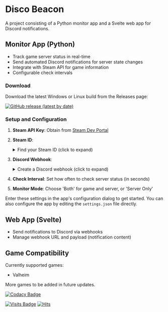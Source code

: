 # Disco Beacon

A project consisting of a Python monitor app and a Svelte web app for Discord notifications.
## Monitor App (Python)

- Track game server status in real-time
- Send automated Discord notifications for server state changes
- Integrate with Steam API for game information
- Configurable check intervals

### Download

Download the latest Windows or Linux build from the Releases page:

[![GitHub release (latest by date)](https://img.shields.io/github/v/release/bl4ckswordsman/disco-beacon)](https://github.com/bl4ckswordsman/disco-beacon/releases/latest)

### Setup and Configuration

1. **Steam API Key**: Obtain from [Steam Dev Portal](https://steamcommunity.com/dev/apikey)
2. **Steam ID**:
    <details>
    <summary>Find your Steam ID (click to expand)</summary>

     1. Open the Steam client
     2. Click on your profile name
     3. Click on Account Details
     4. Your Steam ID is displayed below your profile name
   </details>

3. **Discord Webhook**:
    <details>
    <summary>Create a Discord webhook (click to expand)</summary>

   1. Open Discord
   2. Go to Server Settings
   3. Click on Integrations
   4. Click on Webhooks
   5. Create a new webhook or copy an existing one
    </details>

4. **Check Interval**: Set how often to check server status (in seconds)
5. **Monitor Mode**: Choose 'Both' for game and server, or 'Server Only'

Enter these settings in the app's configuration dialog to get started. You can also configure the app by editing the `settings.json` file directly.

## Web App (Svelte)

- Send notifications to Discord via webhooks
- Manage webhook URL and payload (notification content)

## Game Compatibility

Currently supported games:

- Valheim

More games to be added in future updates.

[![Codacy Badge](https://api.codacy.com/project/badge/Grade/89b803681f5d42d3b5b2b5a9f983cb0d)](https://app.codacy.com/gh/bl4ckswordsman/disco-beacon?utm_source=github.com&utm_medium=referral&utm_content=bl4ckswordsman/disco-beacon&utm_campaign=Badge_Grade)

[![Visits Badge](https://badges.pufler.dev/visits/bl4ckswordsman/disco-beacon)](https://github.com/bl4ckswordsman)
[![Hits](https://hits.seeyoufarm.com/api/count/incr/badge.svg?url=https%3A%2F%2Fgithub.com%2Fbl4ckswordsman%2Fdisco-beacon&count_bg=%2379C83D&title_bg=%23555555&icon=&icon_color=%23E7E7E7&title=Daily+hits&edge_flat=false)](https://hits.seeyoufarm.com/api/count/graph/dailyhits.svg?url=https://github.com/bl4ckswordsman/disco-beacon) <!-- 2024-09-13 -->
